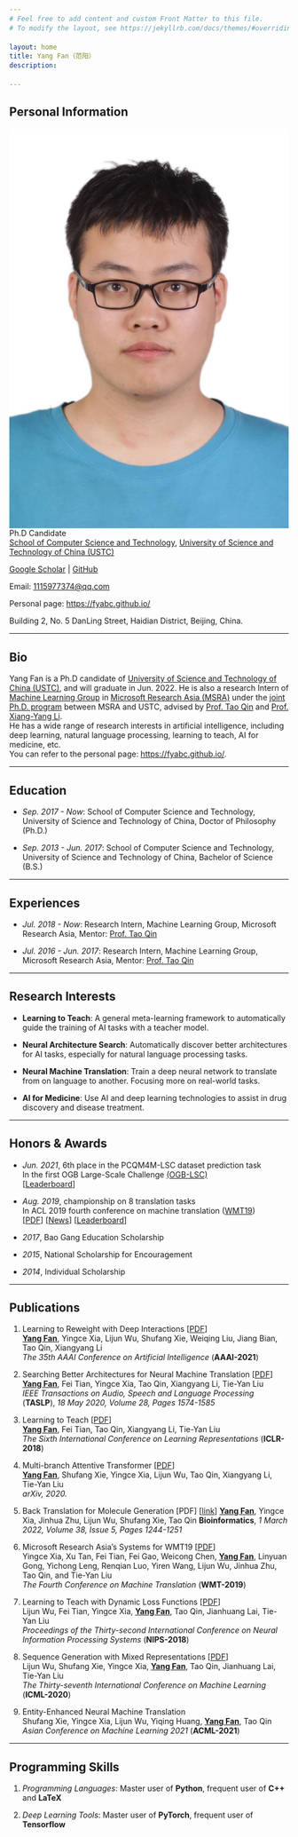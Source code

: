 ```yaml
---
# Feel free to add content and custom Front Matter to this file.
# To modify the layout, see https://jekyllrb.com/docs/themes/#overriding-theme-defaults

layout: home
title: Yang Fan（范阳）
description:

---
```


## Personal Information

<img id="personal-photo" src="/assets/images/YangFan.jpg" alt="Personal Photo" align="left" />

Ph.D Candidate  
[School of Computer Science and Technology](https://cs.ustc.edu.cn/), [University of Science and Technology of China (USTC)](https://www.ustc.edu.cn/)

[Google Scholar](https://scholar.google.com/citations?user=YQPMTJsAAAAJ&hl=zh-CN) \| [GitHub](https://github.com/fyabc)

Email: [1115977374@qq.com](mailto:1115977374@qq.com)

Personal page: <https://fyabc.github.io/>

Building 2, No. 5 DanLing Street, Haidian District, Beijing, China.

<!-- ----

## News -->

----

## Bio

Yang Fan is a Ph.D candidate of [University of Science and Technology of China (USTC)](https://www.ustc.edu.cn/), and will graduate in Jun. 2022. He is also a research Intern of [Machine Learning Group](https://www.microsoft.com/en-us/research/group/machine-learning-research-group/) in [Microsoft Research Asia (MSRA)](https://www.msra.cn/) under the [joint Ph.D. program](https://www.msra.cn/zh-cn/connections/academic-programs/joint-phd) between MSRA and USTC, advised by [Prof. Tao Qin](https://www.microsoft.com/en-us/research/people/taoqin/) and [Prof. Xiang-Yang Li](https://staff.ustc.edu.cn/~xiangyangli/).  
He has a wide range of research interests in artificial intelligence, including deep learning, natural language processing, learning to teach, AI for medicine, etc.  
You can refer to the personal page: <https://fyabc.github.io/>.

----

## Education

- *Sep. 2017 - Now*: School of Computer Science and Technology, University of Science and Technology of China, Doctor of Philosophy (Ph.D.)

- *Sep. 2013 - Jun. 2017*: School of Computer Science and Technology, University of Science and Technology of China, Bachelor of Science (B.S.)

----

## Experiences

- *Jul. 2018 - Now*: Research Intern, Machine Learning Group, Microsoft Research Asia, Mentor: [Prof. Tao Qin](https://www.microsoft.com/en-us/research/people/taoqin/)

- *Jul. 2016 - Jun. 2017*: Research Intern, Machine Learning Group, Microsoft Research Asia, Mentor: [Prof. Tao Qin](https://www.microsoft.com/en-us/research/people/taoqin/)

----

## Research Interests

- **Learning to Teach**: A general meta-learning framework to automatically guide the training of AI tasks with a teacher model.

- **Neural Architecture Search**: Automatically discover better architectures for AI tasks, especially for natural language processing tasks.

- **Neural Machine Translation**: Train a deep neural network to translate from on language to another. Focusing more on real-world tasks.

- **AI for Medicine**: Use AI and deep learning technologies to assist in drug discovery and disease treatment.

----

## Honors & Awards

- *Jun. 2021*, 6th place in the PCQM4M-LSC dataset prediction task  
In the first OGB Large-Scale Challenge [(OGB-LSC)](https://ogb.stanford.edu/kddcup2021/pcqm4m)  
\[[Leaderboard](https://ogb.stanford.edu/kddcup2021/results/##final_pcqm4m)\]

- *Aug. 2019*, championship on 8 translation tasks  
In ACL 2019 fourth conference on machine translation ([WMT19](http://www.statmt.org/wmt19/translation-task.html))  
\[[PDF](http://statmt.org/wmt19/pdf/53/WMT48.pdf)\] \[[News](https://www.msra.cn/zh-cn/news/features/wmt-2019)\] \[[Leaderboard](http://matrix.statmt.org/?metric%5Bid%5D=5&mode=bestn&test_set%5Bid%5D=27)\]

- *2017*, Bao Gang Education Scholarship

<!-- - *2015*, Scholarship for Outstanding Students (first prize) -->

- *2015*, National Scholarship for Encouragement

- *2014*, Individual Scholarship

----

## Publications

1. Learning to Reweight with Deep Interactions \[[PDF](https://www.aaai.org/AAAI21Papers/AAAI-9254.FanY.pdf)\]  
**<u>Yang Fan</u>**, Yingce Xia, Lijun Wu, Shufang Xie, Weiqing Liu, Jiang Bian, Tao Qin, Xiangyang Li  
*The 35th AAAI Conference on Artificial Intelligence* (**AAAI-2021**)
    <!-- 3. L2T-DeepInteraction; SCI/EI in future -->

1. Searching Better Architectures for Neural Machine Translation \[[PDF](https://ieeexplore.ieee.org/document/9095246)\]  
**<u>Yang Fan</u>**, Fei Tian, Yingce Xia, Tao Qin, Xiangyang Li, Tie-Yan Liu  
*IEEE Transactions on Audio, Speech and Language Processing* (**TASLP**), *18 May 2020, Volume 28, Pages 1574-1585*
    <!-- 2. NAS4NMT; SCI=WOS:000461852001004 / EI=20202508840070 -->

1. Learning to Teach \[[PDF](https://openreview.net/pdf?id=HJewuJWCZ)\]  
**<u>Yang Fan</u>**, Fei Tian, Tao Qin, Xiangyang Li, Tie-Yan Liu  
*The Sixth International Conference on Learning Representations* (**ICLR-2018**)
    <!-- 1. L2T; No SCI; EI=20193507364161 -->

1. Multi-branch Attentive Transformer \[[PDF](https://arxiv.org/pdf/2006.10270.pdf)\]  
**<u>Yang Fan</u>**, Shufang Xie, Yingce Xia, Lijun Wu, Tao Qin, Xiangyang Li, Tie-Yan Liu  
*arXiv, 2020.*
    <!-- 4. MAT; No SCI/EI -->

1. Back Translation for Molecule Generation \[PDF\] \[[link](https://academic.oup.com/bioinformatics/article-abstract/38/5/1244/6454941)\]
**<u>Yang Fan</u>**, Yingce Xia, Jinhua Zhu, Lijun Wu, Shufang Xie, Tao Qin
**Bioinformatics**, *1 March 2022, Volume 38, Issue 5, Pages 1244-1251*
    <!-- 9. BT4MolGen; No SCI/EI -->
    <!-- Published in 2021.12.07 -->

1. Microsoft Research Asia’s Systems for WMT19 \[[PDF](http://statmt.org/wmt19/pdf/53/WMT48.pdf)\]  
Yingce Xia, Xu Tan, Fei Tian, Fei Gao, Weicong Chen, **<u>Yang Fan</u>**, Linyuan Gong, Yichong Leng, Renqian Luo, Yiren Wang, Lijun Wu, Jinhua Zhu, Tao Qin, and Tie-Yan Liu  
*The Fourth Conference on Machine Translation* (**WMT-2019**)
    <!-- 6. WMT19; SCI=WOS:000538566200048 / No EI -->

1. Learning to Teach with Dynamic Loss Functions \[[PDF](http://papers.nips.cc/paper/7882-learning-to-teach-with-dynamic-loss-functions.pdf)\]  
Lijun Wu, Fei Tian, Yingce Xia, **<u>Yang Fan</u>**, Tao Qin, Jianhuang Lai, Tie-Yan Liu  
*Proceedings of the Thirty-second International Conference on Neural Information Processing Systems* (**NIPS-2018**)
    <!-- 5. L2T-Loss; SCI=WOS:000461852001004 / EI=20191806851556 -->

1. Sequence Generation with Mixed Representations \[[PDF](http://proceedings.mlr.press/v119/wu20e/wu20e.pdf)\]  
Lijun Wu, Shufang Xie, Yingce Xia, **<u>Yang Fan</u>**, Tao Qin, Jianhuang Lai, Tie-Yan Liu  
*The Thirty-seventh International Conference on Machine Learning* (**ICML-2020**)
    <!-- 7. SeqGen-MixRep; No SCI/EI -->

1. Entity-Enhanced Neural Machine Translation  
Shufang Xie, Yingce Xia, Lijun Wu, Yiqing Huang, **<u>Yang Fan</u>**, Tao Qin  
*Asian Conference on Machine Learning 2021* (**ACML-2021**)
    <!-- 8. EntityEnhanced-NMT; No SCI/EI -->

----

## Programming Skills

1. *Programming Languages*: Master user of **Python**, frequent user of **C++** and **LaTeX**

2. *Deep Learning Tools*: Master user of **PyTorch**, frequent user of **Tensorflow**
